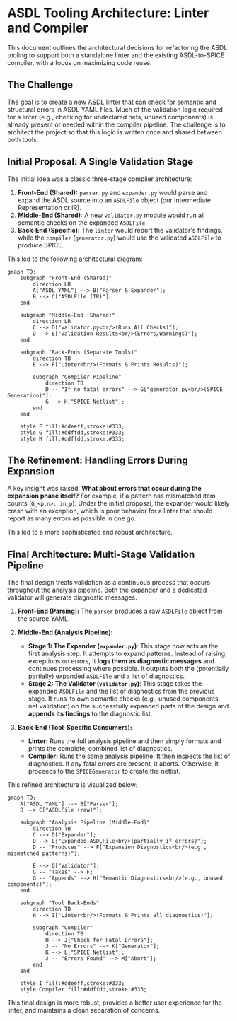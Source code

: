 # ASDL Tooling Architecture: Linter and Compiler

This document outlines the architectural decisions for refactoring the ASDL tooling to support both a standalone linter and the existing ASDL-to-SPICE compiler, with a focus on maximizing code reuse.

## The Challenge

The goal is to create a new ASDL linter that can check for semantic and structural errors in ASDL YAML files. Much of the validation logic required for a linter (e.g., checking for undeclared nets, unused components) is already present or needed within the compiler pipeline. The challenge is to architect the project so that this logic is written once and shared between both tools.

## Initial Proposal: A Single Validation Stage

The initial idea was a classic three-stage compiler architecture:

1.  **Front-End (Shared):** `parser.py` and `expander.py` would parse and expand the ASDL source into an `ASDLFile` object (our Intermediate Representation or IR).
2.  **Middle-End (Shared):** A new `validator.py` module would run all semantic checks on the expanded `ASDLFile`.
3.  **Back-End (Specific):** The `linter` would report the validator's findings, while the `compiler` (`generator.py`) would use the validated `ASDLFile` to produce SPICE.

This led to the following architectural diagram:

```mermaid
graph TD;
    subgraph "Front-End (Shared)"
        direction LR
        A["ASDL YAML"] --> B["Parser & Expander"];
        B --> C["ASDLFile (IR)"];
    end

    subgraph "Middle-End (Shared)"
        direction LR
        C --> D["validator.py<br/>(Runs All Checks)"];
        D --> E["Validation Results<br/>(Errors/Warnings)"];
    end

    subgraph "Back-Ends (Separate Tools)"
        direction TB
        E --> F["Linter<br/>(Formats & Prints Results)"];
        
        subgraph "Compiler Pipeline"
            direction TB
            D -- "If no fatal errors" --> G["generator.py<br/>(SPICE Generation)"];
            G --> H["SPICE Netlist"];
        end
    end

    style F fill:#ddeeff,stroke:#333;
    style G fill:#ddffdd,stroke:#333;
    style H fill:#ddffdd,stroke:#333;
```

## The Refinement: Handling Errors During Expansion

A key insight was raised: **What about errors that occur during the expansion phase itself?** For example, if a pattern has mismatched item counts (`G_<p,n>: in_p`). Under the initial proposal, the expander would likely crash with an exception, which is poor behavior for a linter that should report as many errors as possible in one go.

This led to a more sophisticated and robust architecture.

## Final Architecture: Multi-Stage Validation Pipeline

The final design treats validation as a continuous process that occurs throughout the analysis pipeline. Both the expander and a dedicated validator will generate diagnostic messages.

1.  **Front-End (Parsing):** The `parser` produces a raw `ASDLFile` object from the source YAML.

2.  **Middle-End (Analysis Pipeline):**
    *   **Stage 1: The Expander (`expander.py`)**: This stage now acts as the first analysis step. It attempts to expand patterns. Instead of raising exceptions on errors, it **logs them as diagnostic messages** and continues processing where possible. It outputs both the (potentially partially) expanded `ASDLFile` and a list of diagnostics.
    *   **Stage 2: The Validator (`validator.py`)**: This stage takes the expanded `ASDLFile` and the list of diagnostics from the previous stage. It runs its own semantic checks (e.g., unused components, net validation) on the successfully expanded parts of the design and **appends its findings** to the diagnostic list.

3.  **Back-End (Tool-Specific Consumers):**
    *   **Linter:** Runs the full analysis pipeline and then simply formats and prints the complete, combined list of diagnostics.
    *   **Compiler:** Runs the same analysis pipeline. It then inspects the list of diagnostics. If any fatal errors are present, it aborts. Otherwise, it proceeds to the `SPICEGenerator` to create the netlist.

This refined architecture is visualized below:

```mermaid
graph TD;
    A["ASDL YAML"] --> B["Parser"];
    B --> C["ASDLFile (raw)"];

    subgraph "Analysis Pipeline (Middle-End)"
        direction TB
        C --> D["Expander"];
        D --> E{"Expanded ASDLFile<br/>(partially if errors)"};
        D -- "Produces" --> F["Expansion Diagnostics<br/>(e.g., mismatched patterns)"];
        
        E --> G["Validator"];
        G -- "Takes" --> F;
        G -- "Appends" --> H["Semantic Diagnostics<br/>(e.g., unused components)"];
    end

    subgraph "Tool Back-Ends"
        direction TB
        H --> I["Linter<br/>(Formats & Prints all diagnostics)"];
        
        subgraph "Compiler"
            direction TB
            H --> J{"Check for Fatal Errors"};
            J -- "No Errors" --> K["Generator"];
            K --> L["SPICE Netlist"];
            J -- "Errors Found" --> M["Abort"];
        end
    end

    style I fill:#ddeeff,stroke:#333;
    style Compiler fill:#ddffdd,stroke:#333;
```

This final design is more robust, provides a better user experience for the linter, and maintains a clean separation of concerns. 